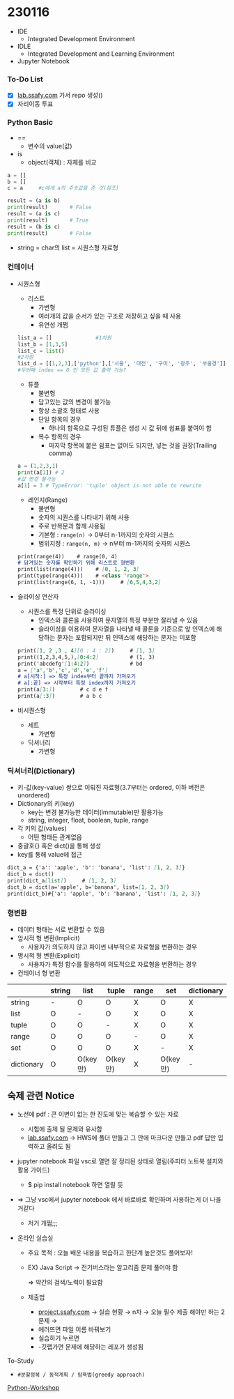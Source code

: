 # 230116

- IDE
    - Integrated Development Environment
- IDLE
    - Integrated Development and Learning Environment
- Jupyter Notebook

### To-Do List

- [x]  [lab.ssafy.com](http://lab.ssafy.com) 가서 repo 생성()
- [x]  자리이동 투표

### Python Basic

- ==
    - 변수의 value(값)
- is
    - object(객체) : 자체를 비교

```python
a = []
b = []
c = a     #c에게 a의 주솟값을 준 것(참조)

result = (a is b)
print(result)       # False
result = (a is c)
print(result)       # True
result = (b is c)
print(result)       # False
```

- string = char의 list = 시퀀스형 자료형

### 컨테이너

- 시퀀스형
    - 리스트
        - 가변형
        - 여러개의 값을 순서가 있는 구조로 저장하고 싶을 때 사용
        - 유연성 개쩜
    
    ```python
    list_a = []              #1차원
    list_b = [1,3,5]
    list_c = list()
    #2차원
    list_d = [[1,2,3],['python'],['서울', '대전', '구미', '광주', '부울경']]
    #두번째 index == 0 인 모든 값 출력 가능?
    ```
    
    - 튜플
        - 불변형
        - 담고있는 값의 변경이 불가능
        - 항상 소괄호 형태로 사용
        - 단일 항목의 경우
            - 하나의 항목으로 구성된 튜플은 생성 시 값 뒤에 쉼표를 붙여야 함
        - 복수 항목의 경우
            - 마지막 항목에 붙은 쉼표는 없어도 되지만, 넣는 것을 권장(Trailing comma)
    
    ```python
    a = (1,2,3,1)
    print(a[1]) # 2
    #값 변경 불가능
    a[1] = 3 # TypeError: 'tuple' object is not able to rewrite
    ```
    
    - 레인지(Range)
        - 불변형
        - 숫자의 시퀀스를 나타내기 위해 사용
        - 주로 반복문과 함께 사용됨
        - 기본형 : `range(n)` → 0부터 n-1까지의 숫자의 시퀀스
        - 범위지정 : `range(n, m)` → n부터 m-1까지의 숫자의 시퀀스
    
    ```markdown
    print(range(4))    # range(0, 4)
    # 담겨있는 숫자를 확인하기 위해 리스트로 형변환
    print(list(range(4)))    # [0, 1, 2, 3]
    print(type(range(4)))    # <class 'range'>
    print(list(range(6, 1, -1)))     # [6,5,4,3,2]
    ```
    
- 슬라이싱 연산자
    - 시퀀스를 특정 단위로 슬라이싱
        - 인덱스와 콜론을 사용하여 문자열의 특정 부분만 잘라낼 수 있음
        - 슬라이싱을 이용하여 문자열을 나타낼 때 콜론을 기준으로 앞 인덱스에 해당하는 문자는 포함되지만 튀 인덱스에 해당하는 문자는 미포함
    
    ```markdown
    print([1, 2 ,3 , 4][0 : 4 : 2])     # [1, 3]
    print((1,2,3,4,5,),[0:4:2]          # (1, 3)
    print('abcdefg'[1:4:2])             # bd
    a = ['a','b','c','d','e','f']
    # a[시작:] => 특정 index부터 끝까지 가져오기
    # a[:끝] => 시작부터 특정 index까지 가져오기
    print(a[3:])        # c d e f
    print(a[:3])        # a b c
    ```
    
- 비시퀀스형
    - 세트
        - 가변형
    - 딕셔너리
        - 가변형

### 딕셔너리(Dictionary)

- 키-값(key-value) 쌍으로 이뤄진 자료형(3.7부터는 ordered, 이하 버전은 unordered)
- Dictionary의 키(key)
    - key는 변경 불가능한 데이터(immutable)만 활용가능
    - string, integer, float, boolean, tuple, range
- 각 키의 값(values)
    - 어떤 형태든 관계없음
- 중괄호{} 혹은 dict()을 통해 생성
- key를 통해 value에 접근

```markdown
dict_a = {'a': 'apple', 'b': 'banana', 'list': [1, 2, 3]}
dict_b = dict()
print(dict_a[list])     # [1, 2, 3]
dict_b = dict(a='apple', b='banana', list=[1, 2, 3])
print(dict_b)#{'a': 'apple', 'b': 'banana', 'list': [1, 2, 3]}
```

### 형변환

- 데이터 형태는 서로 변환할 수 있음
- 암시적 형 변환(Implicit)
    - 사용자가 의도하지 않고 파이썬 내부적으로 자료형을 변환하는 경우
- 명시적 형 변환(Explicit)
    - 사용자가 특정 함수를 활용하여 의도적으로 자료형을 변환하는 경우
- 컨테이너 형 변환

|  | string | list | tuple | range | set | dictionary |
| --- | --- | --- | --- | --- | --- | --- |
| string | - | O | O | X | O | X |
| list | O | - | O | X | O | X |
| tuple | O | O | - | X | O | X |
| range | O | O | O | - | O | X |
| set | O | O | O | X | - | X |
| dictionary | O | O(key만) | O(key만) | X | O(key만) | - |

## 숙제 관련 Notice

- 노션에 pdf : 큰 이변이 없는 한 진도에 맞는 복습할 수 있는 자료
    - 시험에 출제 될 문제와 유사함
    - [lab.ssafy.com](http://lab.ssafy.com) → HWS에 폴더 만들고 그 안에 마크다운 만들고 pdf 답만 입력하고 올려도 됨
- jupyter notebook 파일 vsc로 열면 잘 정리된 상태로 열림(주피터 노트북 설치와 활용 가이드)
    - $ pip install notebook 하면 열릴 듯
- ⇒ 그냥 vsc에서 jupyter notebook 에서 바로바로 확인하며 사용하는게 더 나을거같다
    - 저거 개쩜;;;

- 온라인 실습실
    - 주요 목적 : 오늘 배운 내용을 복습하고 한단계 높은것도 풀어보자!
    - EX) Java Script → 전기버스라는 알고리즘 문제 풀어야 함
        
        ⇒ 약간의 검색/노력이 필요함
        
    - 제출법
        - [project.ssafy.com](http://project.ssafy.com) → 실습 현황 → n차 → 오늘 필수 제출 해야만 하는 2문제 →
        - 에러뜨면 파일 이름 바꿔보기
        - 실습하기 누르면
        - -깃랩가면 문제에 해당하는 레포가 생성됨
        

To-Study

- `#분할정복 / 동적계획 / 탐욕법(greedy approach)`

[Python-Workshop](230116%20e015b94991f64926b11df764746d9868/Python-Workshop%20fe39302faf4a43aa9d752c41703f032c.md)